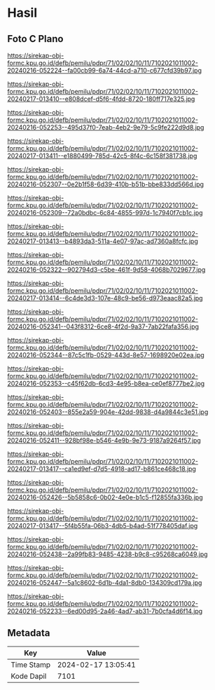# Hasil

## Foto C Plano

https://sirekap-obj-formc.kpu.go.id/defb/pemilu/pdpr/71/02/02/10/11/7102021011002-20240216-052224--fa00cb99-6a74-44cd-a710-c677cfd39b97.jpg

https://sirekap-obj-formc.kpu.go.id/defb/pemilu/pdpr/71/02/02/10/11/7102021011002-20240217-013410--e808dcef-d5f6-4fdd-8720-180ff717e325.jpg

https://sirekap-obj-formc.kpu.go.id/defb/pemilu/pdpr/71/02/02/10/11/7102021011002-20240216-052253--495d37f0-7eab-4eb2-9e79-5c9fe222d9d8.jpg

https://sirekap-obj-formc.kpu.go.id/defb/pemilu/pdpr/71/02/02/10/11/7102021011002-20240217-013411--e1880499-785d-42c5-8f4c-6c158f381738.jpg

https://sirekap-obj-formc.kpu.go.id/defb/pemilu/pdpr/71/02/02/10/11/7102021011002-20240216-052307--0e2b1f58-6d39-410b-b51b-bbe833dd566d.jpg

https://sirekap-obj-formc.kpu.go.id/defb/pemilu/pdpr/71/02/02/10/11/7102021011002-20240216-052309--72a0bdbc-6c84-4855-997d-1c7940f7cb1c.jpg

https://sirekap-obj-formc.kpu.go.id/defb/pemilu/pdpr/71/02/02/10/11/7102021011002-20240217-013413--b4893da3-511a-4e07-97ac-ad7360a8fcfc.jpg

https://sirekap-obj-formc.kpu.go.id/defb/pemilu/pdpr/71/02/02/10/11/7102021011002-20240216-052322--902794d3-c5be-461f-9d58-4068b7029677.jpg

https://sirekap-obj-formc.kpu.go.id/defb/pemilu/pdpr/71/02/02/10/11/7102021011002-20240217-013414--6c4de3d3-107e-48c9-be56-d973eaac82a5.jpg

https://sirekap-obj-formc.kpu.go.id/defb/pemilu/pdpr/71/02/02/10/11/7102021011002-20240216-052341--043f8312-6ce8-4f2d-9a37-7ab22fafa356.jpg

https://sirekap-obj-formc.kpu.go.id/defb/pemilu/pdpr/71/02/02/10/11/7102021011002-20240216-052344--87c5c1fb-0529-443d-8e57-1698920e02ea.jpg

https://sirekap-obj-formc.kpu.go.id/defb/pemilu/pdpr/71/02/02/10/11/7102021011002-20240216-052353--c45f62db-6cd3-4e95-b8ea-ce0ef8777be2.jpg

https://sirekap-obj-formc.kpu.go.id/defb/pemilu/pdpr/71/02/02/10/11/7102021011002-20240216-052403--855e2a59-904e-42dd-9838-d4a9844c3e51.jpg

https://sirekap-obj-formc.kpu.go.id/defb/pemilu/pdpr/71/02/02/10/11/7102021011002-20240216-052411--928bf98e-b546-4e9b-9e73-9187a9264f57.jpg

https://sirekap-obj-formc.kpu.go.id/defb/pemilu/pdpr/71/02/02/10/11/7102021011002-20240217-013417--ca1ed9ef-d7d5-4918-ad17-b861ce468c18.jpg

https://sirekap-obj-formc.kpu.go.id/defb/pemilu/pdpr/71/02/02/10/11/7102021011002-20240216-052426--5b5858c6-0b02-4e0e-b1c5-f12855fa336b.jpg

https://sirekap-obj-formc.kpu.go.id/defb/pemilu/pdpr/71/02/02/10/11/7102021011002-20240217-013417--5f4b55fa-06b3-4db5-b4ad-51f778405daf.jpg

https://sirekap-obj-formc.kpu.go.id/defb/pemilu/pdpr/71/02/02/10/11/7102021011002-20240216-052438--2a99fb83-9485-4238-b9c8-c95268ca6049.jpg

https://sirekap-obj-formc.kpu.go.id/defb/pemilu/pdpr/71/02/02/10/11/7102021011002-20240216-052447--5a1c8602-6d1b-4da1-8db0-134309cd179a.jpg

https://sirekap-obj-formc.kpu.go.id/defb/pemilu/pdpr/71/02/02/10/11/7102021011002-20240216-052233--6ed00d95-2a46-4ad7-ab31-7b0cfa4d6f14.jpg


## Metadata

| Key        | Value               |
| ---------- | ------------------- |
| Time Stamp | 2024-02-17 13:05:41 |
| Kode Dapil | 7101                |



